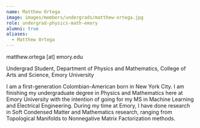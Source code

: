 ```yaml
---
name: Matthew Ortega
image: images/members/undergrads/matthew-ortega.jpg
role: undergrad-physics-math-emory
alumni: true
aliases:
  - Matthew Ortega
---
```


matthew.ortega [at] emory.edu

Undergrad Student, Department of Physics and Mathematics, College of Arts and Science, Emory University

I am a first-generation Colombian-American born in New York City. I am finishing my undergraduate degree in Physics and Mathematics here at Emory University with the intention of going for my MS in Machine Learning and Electrical Engineering. During my time at Emory, I have done research in Soft Condensed Matter and Mathematics research, ranging from Topological Manifolds to Nonnegative Matrix Factorization methods.